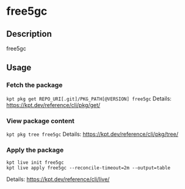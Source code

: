 # free5gc

## Description
free5gc

## Usage

### Fetch the package
`kpt pkg get REPO_URI[.git]/PKG_PATH[@VERSION] free5gc`
Details: https://kpt.dev/reference/cli/pkg/get/

### View package content
`kpt pkg tree free5gc`
Details: https://kpt.dev/reference/cli/pkg/tree/

### Apply the package
```
kpt live init free5gc
kpt live apply free5gc --reconcile-timeout=2m --output=table
```
Details: https://kpt.dev/reference/cli/live/
